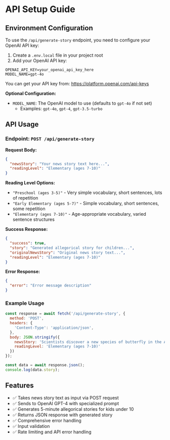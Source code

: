 # API Setup Guide

## Environment Configuration

To use the `/api/generate-story` endpoint, you need to configure your OpenAI API key:

1. Create a `.env.local` file in your project root
2. Add your OpenAI API key:

```env
OPENAI_API_KEY=your_openai_api_key_here
MODEL_NAME=gpt-4o
```

You can get your API key from: https://platform.openai.com/api-keys

**Optional Configuration:**
- `MODEL_NAME`: The OpenAI model to use (defaults to `gpt-4o` if not set)
  - Examples: `gpt-4o`, `gpt-4`, `gpt-3.5-turbo`

## API Usage

### Endpoint: `POST /api/generate-story`

**Request Body:**
```json
{
  "newsStory": "Your news story text here...",
  "readingLevel": "Elementary (ages 7-10)"
}
```

**Reading Level Options:**
- `"Preschool (ages 3-5)"` - Very simple vocabulary, short sentences, lots of repetition
- `"Early Elementary (ages 5-7)"` - Simple vocabulary, short sentences, some repetition
- `"Elementary (ages 7-10)"` - Age-appropriate vocabulary, varied sentence structures

**Success Response:**
```json
{
  "success": true,
  "story": "Generated allegorical story for children...",
  "originalNewsStory": "Original news story text...",
  "readingLevel": "Elementary (ages 7-10)"
}
```

**Error Response:**
```json
{
  "error": "Error message description"
}
```

### Example Usage

```javascript
const response = await fetch('/api/generate-story', {
  method: 'POST',
  headers: {
    'Content-Type': 'application/json',
  },
  body: JSON.stringify({
    newsStory: 'Scientists discover a new species of butterfly in the Amazon rainforest.',
    readingLevel: 'Elementary (ages 7-10)'
  })
});

const data = await response.json();
console.log(data.story);
```

## Features

- ✅ Takes news story text as input via POST request
- ✅ Sends to OpenAI GPT-4 with specialized prompt
- ✅ Generates 5-minute allegorical stories for kids under 10
- ✅ Returns JSON response with generated story
- ✅ Comprehensive error handling
- ✅ Input validation
- ✅ Rate limiting and API error handling
